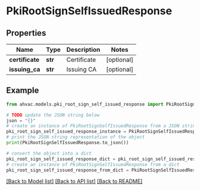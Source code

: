 # PkiRootSignSelfIssuedResponse


## Properties

Name | Type | Description | Notes
------------ | ------------- | ------------- | -------------
**certificate** | **str** | Certificate | [optional] 
**issuing_ca** | **str** | Issuing CA | [optional] 

## Example

```python
from ahvac.models.pki_root_sign_self_issued_response import PkiRootSignSelfIssuedResponse

# TODO update the JSON string below
json = "{}"
# create an instance of PkiRootSignSelfIssuedResponse from a JSON string
pki_root_sign_self_issued_response_instance = PkiRootSignSelfIssuedResponse.from_json(json)
# print the JSON string representation of the object
print(PkiRootSignSelfIssuedResponse.to_json())

# convert the object into a dict
pki_root_sign_self_issued_response_dict = pki_root_sign_self_issued_response_instance.to_dict()
# create an instance of PkiRootSignSelfIssuedResponse from a dict
pki_root_sign_self_issued_response_from_dict = PkiRootSignSelfIssuedResponse.from_dict(pki_root_sign_self_issued_response_dict)
```
[[Back to Model list]](../README.md#documentation-for-models) [[Back to API list]](../README.md#documentation-for-api-endpoints) [[Back to README]](../README.md)


